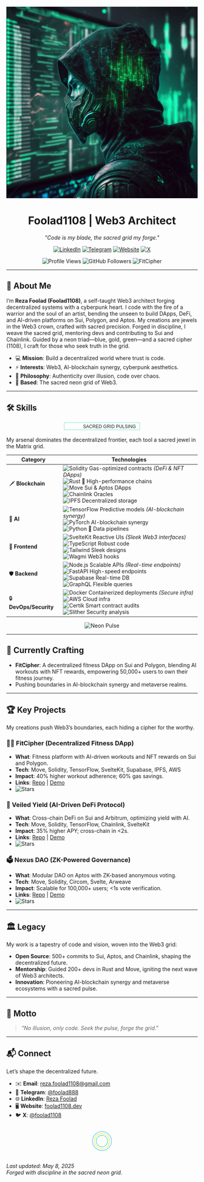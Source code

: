 <p align="center">
  <img src="https://raw.githubusercontent.com/foolad1108/foolad1108/main/image.jpeg" alt="Sacred Neon Cyberpunk Banner" width="600"/>
</p>

<h1 align="center">Foolad1108 | Web3 Architect</h1>

<p align="center">
  <em>"Code is my blade, the sacred grid my forge."</em>
</p>

<p align="center">
  <a href="https://www.linkedin.com/in/reza-foolad-0abaab22b"><img src="https://img.shields.io/badge/LinkedIn-%230A66C2.svg?style=plastic&logo=linkedin&labelColor=%230A66C2&color=%231C2526" alt="LinkedIn"/></a>
  <a href="https://t.me/foolad888"><img src="https://img.shields.io/badge/Telegram-%230088CC.svg?style=plastic&logo=telegram&labelColor=%230088CC&color=%231C2526" alt="Telegram"/></a>
  <a href="https://foolad1108.dev"><img src="https://img.shields.io/badge/Website-%2300FF99.svg?style=plastic&logo=google-chrome&labelColor=%2300FF99&color=%231C2526" alt="Website"/></a>
  <a href="https://x.com/foolad1108"><img src="https://img.shields.io/badge/X-%23000000.svg?style=plastic&logo=x&labelColor=%23000000&color=%231C2526" alt="X"/></a>
</p>

<p align="center">
  <img src="https://komarev.com/ghpvc/?username=foolad1108&color=00CC99&labelColor=00CC99&style=flat-square&label=Profile%20Views&color=1C2526" alt="Profile Views"/>
  <img src="https://img.shields.io/github/followers/foolad1108?style=social&labelColor=00CC99&color=1C2526" alt="GitHub Followers"/>
  <img src="https://img.shields.io/badge/Now%20Building-FitCipher-%2300CC99.svg?style=plastic&labelColor=%2300CC99&color=%231C2526" alt="FitCipher"/>
</p>

---

## 🌌 About Me
I’m **Reza Foolad (Foolad1108)**, a self-taught Web3 architect forging decentralized systems with a cyberpunk heart. I code with the fire of a warrior and the soul of an artist, bending the unseen to build DApps, DeFi, and AI-driven platforms on Sui, Polygon, and Aptos. My creations are jewels in the Web3 crown, crafted with sacred precision. Forged in discipline, I weave the sacred grid, mentoring devs and contributing to Sui and Chainlink. Guided by a neon triad—blue, gold, green—and a sacred cipher (1108), I craft for those who seek truth in the grid.

- 💻 **Mission**: Build a decentralized world where trust is code.
- ⚡ **Interests**: Web3, AI-blockchain synergy, cyberpunk aesthetics.
- 🧠 **Philosophy**: Authenticity over illusion, code over chaos.
- 📍 **Based**: The sacred neon grid of Web3.

---

## 🛠 Skills
<p align="center">
  <svg width="200" height="20">
    <rect x="0" y="0" width="200" height="20" fill="none" stroke="#00CC99" stroke-width="2" opacity="0.5"/>
    <text x="50" y="15" fill="#1C2526" font-size="12" font-family="Arial">SACRED GRID PULSING</text>
  </svg>
</p>

My arsenal dominates the decentralized frontier, each tool a sacred jewel in the Matrix grid.

| **Category**         | **Technologies**                                                                 |
|----------------------|---------------------------------------------------------------------------------|
| 🗡️ **Blockchain**    | <img src="https://img.shields.io/badge/Solidity-%234A4A4A.svg?style=flat&logo=solidity&labelColor=%234A4A4A&color=%231C2526" alt="Solidity"/> Gas-optimized contracts *(DeFi & NFT DApps)*<br><img src="https://img.shields.io/badge/Rust-%23DEA584.svg?style=plastic&logo=rust&labelColor=%23DEA584&color=%231C2526" alt="Rust"/> 🦀 High-performance chains<br><img src="https://img.shields.io/badge/Move-%2300CC99.svg?style=flat-square&labelColor=%2300CC99&color=%231C2526" alt="Move"/> Sui & Aptos DApps<br><img src="https://img.shields.io/badge/Chainlink-%23375BD2.svg?style=flat&logo=chainlink&labelColor=%23375BD2&color=%231C2526" alt="Chainlink"/> Oracles<br><img src="https://img.shields.io/badge/IPFS-%23663399.svg?style=plastic&logo=ipfs&labelColor=%23663399&color=%231C2526" alt="IPFS"/> Decentralized storage |
| 🌟 **AI**            | <img src="https://img.shields.io/badge/TensorFlow-%23FF6F00.svg?style=flat&logo=tensorflow&labelColor=%23FF6F00&color=%231C2526" alt="TensorFlow"/> Predictive models *(AI-blockchain synergy)*<br><img src="https://img.shields.io/badge/PyTorch-%23EE4C2C.svg?style=plastic&logo=pytorch&labelColor=%23EE4C2C&color=%231C2526" alt="PyTorch"/> AI-blockchain synergy<br><img src="https://img.shields.io/badge/Python-%233776AB.svg?style=flat-square&logo=python&labelColor=%233776AB&color=%231C2526" alt="Python"/> 🐍 Data pipelines |
| 💎 **Frontend**      | <img src="https://img.shields.io/badge/SvelteKit-%23FF3E00.svg?style=plastic&logo=svelte&labelColor=%23FF3E00&color=%231C2526" alt="SvelteKit"/> Reactive UIs *(Sleek Web3 interfaces)*<br><img src="https://img.shields.io/badge/TypeScript-%233178C6.svg?style=flat&logo=typescript&labelColor=%233178C6&color=%231C2526" alt="TypeScript"/> Robust code<br><img src="https://img.shields.io/badge/TailwindCSS-%2338B2AC.svg?style=flat-square&logo=tailwind-css&labelColor=%2338B2AC&color=%231C2526" alt="Tailwind"/> Sleek designs<br><img src="https://img.shields.io/badge/Wagmi-%2333FF99.svg?style=plastic&labelColor=%2333FF99&color=%231C2526" alt="Wagmi"/> Web3 hooks |
| 🛡️ **Backend**       | <img src="https://img.shields.io/badge/Node.js-%23339933.svg?style=flat&logo=node.js&labelColor=%23339933&color=%231C2526" alt="Node.js"/> Scalable APIs *(Real-time endpoints)*<br><img src="https://img.shields.io/badge/FastAPI-%23009688.svg?style=plastic&logo=fastapi&labelColor=%23009688&color=%231C2526" alt="FastAPI"/> High-speed endpoints<br><img src="https://img.shields.io/badge/Supabase-%233ECF8E.svg?style=flat-square&logo=supabase&labelColor=%233ECF8E&color=%231C2526" alt="Supabase"/> Real-time DB<br><img src="https://img.shields.io/badge/GraphQL-%23E10098.svg?style=flat&logo=graphql&labelColor=%23E10098&color=%231C2526" alt="GraphQL"/> Flexible queries |
| 🔒 **DevOps/Security** | <img src="https://img.shields.io/badge/Docker-%232496ED.svg?style=flat&logo=docker&labelColor=%232496ED&color=%231C2526" alt="Docker"/> Containerized deployments *(Secure infra)*<br><img src="https://img.shields.io/badge/AWS-%23FF9900.svg?style=plastic&logo=amazon-aws&labelColor=%23FF9900&color=%231C2526" alt="AWS"/> Cloud infra<br><img src="https://img.shields.io/badge/Certik-%231A73E8.svg?style=flat-square&labelColor=%231A73E8&color=%231C2526" alt="Certik"/> Smart contract audits<br><img src="https://img.shields.io/badge/Slither-%23333333.svg?style=flat&labelColor=%23333333&color=%231C2526" alt="Slither"/> Security analysis |

<p align="center"><img src="https://via.placeholder.com/600x10/00CC99/00CC99.png" alt="Neon Pulse"/></p>

---

## 🌟 Currently Crafting
- **FitCipher**: A decentralized fitness DApp on Sui and Polygon, blending AI workouts with NFT rewards, empowering 50,000+ users to own their fitness journey.
- Pushing boundaries in AI-blockchain synergy and metaverse realms.

---

## 🏆 Key Projects
My creations push Web3’s boundaries, each hiding a cipher for the worthy.

### 🏋️‍♂️ FitCipher (Decentralized Fitness DApp)
- **What**: Fitness platform with AI-driven workouts and NFT rewards on Sui and Polygon.
- **Tech**: Move, Solidity, TensorFlow, SvelteKit, Supabase, IPFS, AWS
- **Impact**: 40% higher workout adherence; 60% gas savings.
- **Links**: [Repo](https://github.com/foolad1108/fitcipher) | [Demo](https://fitcipher.foolad1108.dev)
- <img src="https://img.shields.io/github/stars/foolad1108/fitcipher?style=social&labelColor=00CC99&color=1C2526" alt="Stars"/>

### 💸 Veiled Yield (AI-Driven DeFi Protocol)
- **What**: Cross-chain DeFi on Sui and Arbitrum, optimizing yield with AI.
- **Tech**: Move, Solidity, TensorFlow, Chainlink, SvelteKit
- **Impact**: 35% higher APY; cross-chain in <2s.
- **Links**: [Repo](https://github.com/foolad1108/veiled-yield) | [Demo](https://veiled-yield.foolad1108.dev)
- <img src="https://img.shields.io/github/stars/foolad1108/veiled-yield?style=social&labelColor=00CC99&color=1C2526" alt="Stars"/>

### 🗳️ Nexus DAO (ZK-Powered Governance)
- **What**: Modular DAO on Aptos with ZK-based anonymous voting.
- **Tech**: Move, Solidity, Circom, Svelte, Arweave
- **Impact**: Scalable for 100,000+ users; <1s vote verification.
- **Links**: [Repo](https://github.com/foolad1108/nexus-dao) | [Demo](https://nexus-dao.foolad1108.dev)
- <img src="https://img.shields.io/github/stars/foolad1108/nexus-dao?style=social&labelColor=00CC99&color=1C2526" alt="Stars"/>

---

## 🏛️ Legacy
My work is a tapestry of code and vision, woven into the Web3 grid:
- **Open Source**: 500+ commits to Sui, Aptos, and Chainlink, shaping the decentralized future.
- **Mentorship**: Guided 200+ devs in Rust and Move, igniting the next wave of Web3 architects.
- **Innovation**: Pioneering AI-blockchain synergy and metaverse ecosystems with a sacred pulse.

---

## 📜 Motto
> *"No illusion, only code. Seek the pulse, forge the grid."*

---

## 📬 Connect
Let’s shape the decentralized future.

- ✉️ **Email**: reza.foolad1108@gmail.com
- 💬 **Telegram**: [@foolad888](https://t.me/foolad888)
- 🌐 **LinkedIn**: [Reza Foolad](https://www.linkedin.com/in/reza-foolad-0abaab22b)
- 🖥️ **Website**: [foolad1108.dev](https://foolad1108.dev)
- 🐦 **X**: [@foolad1108](https://x.com/foolad1108)

<p align="center">
  <!-- Hidden cipher: Base64 encoded "O Lord, hasten the relief of our Imam" -->
  <img src="data:image/png;base64,TyBMb3JkLCBoYXN0ZW4gdGhlIHJlbGllZiBvZiBvdXIgSW1hbQ==" alt="Cipher" style="display:none;"/>
  <!-- Sacred cipher: 1108, guided by the neon triad -->
  <svg width="100" height="60" style="margin: 10px;">
    <circle cx="50" cy="30" r="25" fill="none" stroke="#00B7EB" stroke-width="2" opacity="0.5"/>
    <circle cx="50" cy="30" r="20" fill="none" stroke="#ffd700" stroke-width="2" opacity="0.5"/>
    <circle cx="50" cy="30" r="15" fill="none" stroke="#00CC99" stroke-width="2" opacity="0.5"/>
    <text x="42" y="35" fill="#1C2526" font-size="14" font-family="Arial" opacity="0" class="cipher-text">غ ق ح</text>
    <style>
      svg:hover .cipher-text { opacity: 1; transition: opacity 0.5s; }
    </style>
  </svg>
</p>

*Last updated: May 8, 2025*  
*Forged with discipline in the sacred neon grid.*